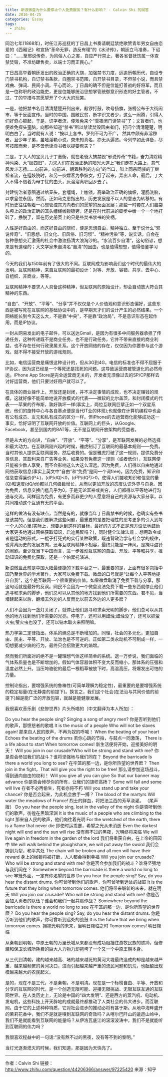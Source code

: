```yaml
---
title: 新浪微盘为什么要停止个人免费服务？有什么影响？ - Calvin Shi 的回答
date: 2016-04-25
categories: Essay
tags:
  - zhihu
---
```


同治七年(1868年)，时任江苏巡抚的丁日昌上书奏请朝廷禁绝歌赞青年男女自由恋爱的《西厢记》和宣扬“革命无罪，造反有理”的《水浒传》，朝廷立马准奏，下诏曰：“......至邪说传奇，为风俗人心之害，自应严行禁止，著各省督抚饬属一体查禁焚毁，不准坊肆售卖，以端士习而正民心。”

丁日昌高举着朝廷发出的政治正确的大旗，加强禁书力度，远逾历朝历代，自设专门禁书机构，自订禁书条款，自圈禁书范围，自开禁书目录，不但禁小说，而且禁戏曲、弹词、民间小调。平心而论，丁日昌的确不但是位能打善战的好将军，而且是一位称职的政治能吏，更是位能够统治思想掌管统御意识形态的好主管者。不过，丁的举措与其愿望开了个大大的玩笑。

一是，他把禁书名目清清楚楚开列出来，敲锣打鼓，吹号扬旗，张榜公布于大街闹市，等于反面宣传。当时的中国，国敝民贫，断字识文者少，这么一闹腾，引得人们好奇心顿起，于是，识字者流，便难免来个“雪夜闭门读禁书”了；文盲者们，也便难免探头歪脑，向那些知道“禁书”所以禁读焚毁因由者们，打问个清清楚楚，明明白白了。当时就有人说：“按以上各书，罗列不可为不广， 然其中颇有非淫秽者。且少年子弟，虽嗜淫艳小说，奈未知真名，亦无从遍览。今列举如此详备，尽可按图而索，是不啻示读淫书者以提要焉夫？”

二是，丁大人的宝贝儿子丁惠衡，就在老爸大搞禁毁“邪说传奇”书籍，奋力清除精神污染、大“破四旧”，力求人们在政治正确的阳光大道上“我们走在大路上，意气风发斗志扬......向前进，向前进，朝着胜利的方向”的当口，叫上同宗同族的丁继祖者流，在逛妓院时，和另一伙嫖客为争妓女，打了起来，弄出人命，最后，丁大人不得不借着为母丁忧的由头，灰溜溜离职回乡去了。

封建统治者意图通过绾笼头，套缰绳，上枷锁，高举政治正确的旗帜，灌肠洗脑，以求皇位永固。然而，正如马克思指出的，历史发展是不以人的意志为转移的。有时历史往往朝着一心想管控其方向者们的愿望的反面发展；那些一时套在人们脑袋头颅上的政治正确的笼头缰绳枷锁镣铐，还是在时代前进的脚步中给一个一个地打碎了，挣脱了，留在历史册页上的只是些焚书禁书的笑柄。

人性是好自由的，而这好自由的旗帜，便是思想自由，精神独立。至于说什么“邪说传奇”、“旧思想、旧文化、旧风俗、旧习惯”、“精神污染”等，说实话，自会在各种思想交汇激荡的社会中激浊扬清大浪淘沙的。“水流百步自清”，这句俗谚，想来是有道理的；大文学家朱自清名“自清”的因由，也是值得想想，值得借鉴学习的。

今天的我们与150年前有了很大的不同。互联网成为影响我们这个时代的最伟大的发明。互联网精神，来自互联网的最初设计：对等、开放、容错、共享、去中心、自组织、非商业，等等。

互联网精神不要求人人具备这种精神，但互联网的原始设计，却会自动放大符合其精神的东西。

“自由”、“开放”、“平等”、“分享”并不仅仅是个人价值观和意识形态偏好，这些东西是被写死在互联网的基础协议中的，是早期天才们的设计产生的必然结果。一个网络能长到今天这么大，不是靠“中央”，不是靠“政治局”，不是意识形态在起作用，而是IP协议。

一封从网易发出的电子邮件，可以送达Gmail，是因为有很多中间服务器承担了传递任务，这种传递既不是商业任务，也不是行政任务，它并不带来直接的商业利益，也不存在任何行政隶属关系。这个开放网络的存在，仅仅因为你要参与这个游戏，就不得不接受开放的游戏规则。

比如，电信运营商是痛恨这种设计的，但从3G到4G，电信的标准也不得不屈服于IP协议，因为这已经是一个等死还是找死的问题。这导致运营商被管道化的必然命运。iPhone App Store是完全运营商无关的，开发者无须像过去的SP/CP那样去讨好运营商，他们只要讨好用户就可以了。

在具体的商业操作上，开放还是封闭，并不决定事情的成败，也不决定赚钱的规模，这就好像不能简单地说开放模式的代表——微软的比尔盖茨，和封闭模式的代表——苹果的乔布斯，孰好孰坏一样(事实上，两位互联网巨擘正如一个双星系统，他们的旋转中心与各自基点便是当代IT业的体现);也就像在计算机编程中也会有公有成员、友元和私有成员的区分一样。但iPhone的去运营商化能够成功这一事实，恰好证明了互联网开放的价值。互联网上的巨头，从Google、Facebook，甚至到国内的BAT等，无不是互联网开放架构的受益者。

但是从大的方向讲，“自由”、“开放”、“平等”、“分享”，是互联网发展的必然选择和最大动力。在互联网刚兴起的时候，雅虎制订了互联网的最基本规则——免费。当时其他人提供互联网服务，然后收费的。但是雅虎打破了这一规则，提供免费分类信息，其盈利来自广告等业务。如果没有免费这一规则（或者低价），互联网便只能被少数人享受，而不会影响这么大这么深远。因为免费，人们得以自由地通过网络获取信息(事实上英文中“自由”和“免费”是同一个词free)。因为免费，知识和信息变得廉价(P↓)，(dP/dQ)<0，(d²P/dQ²)>0，使得人们接收知识和信息的量(Q)和速度(dQ/dt)都以几何级数增长，从而以更加开放的态度认识外界与自身。因为免费，信息交换门槛几乎为0，于是无论富裕或贫穷，人们都得以平等地进行沟通与交流。同样因为免费，有更多而非更少的人愿意将自己的资源与大家分享，以共同推动这个互通有无的平台。

这样的做法有没有缺点，当然是有的，就像当年丁日昌禁书的时候，也确实有些书是该禁的。但是我们要解决这些问题，最重要的是要把理性的思考更多的引入到每一个人的心里(实际上，想要达到这样的目标，最好的方式不正是想方设法地鼓励大家更多地通过网络获取知识，启迪民智吗？)，同时健全法律法规 。想用政令或者是运动的形式，一棍子打死式的实行某种政策，既违背政治学与社会学的规律，也背离历史的发展方向，还与互联网精神不相容，最终只能是一阵风，是掩耳盗铃的闹剧。至少就当下中国而言，进一步推动互联网的自由、开放、平等和共享，推动知识的免费化获取，还是一个帕累托演进。

新浪微盘此前是中国大陆最便捷的下载平台之一，最重要的是，上面有很多包括中国乃至世界的学术著作，大家可以免费下载。微盘的口号就是“让每个人平等地提升自我”，这个是互联网一个很重要的价值。如果微盘取消了免费下载与分享，那这句话就是最好的反讽。网民不会因为一个微盘没法免费下载一些东西就停止他们追寻和求索的脚步，他们总可以从其他的地方找到他们所需要的东西。君不见，当墙建起来以后，翻墙去外边的人反而比以前去外边的人更多麽？

人们不会因为一盏灯关闭了，就停止他们追寻和求索光明的脚步，他们总可以从其他的地方找到他们所需要的光亮。停电了，还可以用蜡烛;蜡烛没了，还可以抓萤火虫;萤火虫也没了，还可以钻木取火来照明嘛。

热力学第二定律指出，体系的熵总是不断增加的。同理，社会的多元化，更加自由、民主、平等、开放、法治也是不可逆的。正如第二类永动机不可制成一样，一切想要减少熵的行为，最终只会招致更大的熵增。

然而我们所面对的绝不是一罐理想气体这样简单的系统。退一万步说，我们面临的气体系质量也是不断增加的。假如气体容器体积不变大反而缩小，那体系的压强和温度必然上升。当压垮骆驼的最后一根稻草被放下时，高温高压，将爆发出可怕的力量。

控制论指出，要增强系统的鲁棒性(可简单理解为稳定性)，最重要的是要增强系统的稳定裕量(在无静差的前提下)。换言之，我们这个社会(在法治与共同价值的前提下)越是能广泛的开放包容，就越是能健康发展。

我很喜欢音乐剧《悲惨世界》片头所唱的（中文翻译为本人所加）：

Do you hear the people sing? Singing a song of angry men?
你是否听到他们的歌声，那愤怒者的歌唱
It is the music of a people Who will not be slaves again! 
那来自人民的歌声，不再为奴的呼喊！
When the beating of your heart Echoes the beating of the drums
若你心跳的节拍，与鼓点一同激荡，
There is a life about to start When tomorrow comes! 
新生活便将开始，迎接美好的明天！
Will you join in our crusade?Who will be strong and stand with me? 
你是否会参加我们的战斗？谁将坚强地与我们同在？
Beyond the barricade Is there a world you long to see? 
在牢笼的那一边，是你所热望的世界麽？
Then join in the fight，That will give you the right to be free! 
那么请参加这场战斗，得到通向自由的权利！
Will you give all you can give So that our banner may advance
你是否会倾尽你的所有，让我们的旗帜高扬？
Some will fall and some will live
存者不必再偷生，死者亦将不朽
Will you stand up and take your chance?
你是否会起来，为此机会放手一搏？
The blood of the martyrs Will water the meadows of France! 
烈士的鲜血，将把法兰西的芳草浇灌。
（尾声版）
Do you hear the people sing, lost in the valley of the night
你是否听到他们的歌声，彷徨在黑暗深渊
It is the music of a people who are climbing to the light
那来自人民的歌声，他们向往着光明
For the wretched of the earth, there is a flame that never die
即使时运乖蹇，希望之光从未消逝
Even the darkest night will end and the sun will rise
没有熬不过的黑夜，光明终将来临
We will live again in freedom in the garden of the lord
我们将重获自由，在上帝的田园中
We will walk behind the ploughshare, we will put away the sword
我们会铸剑为犁，和平共处
The chain will be broken and all men will have their reward
身上的枷锁将被打断，人人都会得到幸福
Will you join our crusade? Who will be strong and stand with me?
你是否会参加我们的战斗？谁将坚强地与我们同在？
Somewhere beyond the barricade is there a world no long to see
牢笼外面，一定有你渴望的世界
Do you hear the people sing? Say, do you hear the distant drums.
你可曾听到他们的歌声，你可曾听到远处的战鼓
It is the future that they bring when tomorrow comes.
他们将带来崭新的未来，就在明天
Will you join our crusade? Who will be strong and stand with me?
你是否会加入勇者的队伍？谁会和我们一起并肩作战？
Somewhere beyond the barricade is there a world no long to see
在牢笼的那一边，是你所热望的世界麽？
Do you hear the people sing? Say, do you hear the distant drums.
你是否听到他们的歌声，你可曾听到远处的战鼓
It is the future that we bring when tomorrow comes.
拥抱光明的未来，当明日降临之时
Tomorrow comes!
明日降临

从秦朝到明朝，中原王朝的万里长城从来都没有成功阻挡住游牧民族的铁蹄，但修建和保卫长城所耗费的巨大人力物力却拖垮了一个又一个中原王朝本身。

从三代到清朝，建的越来越高、堵的越来越死的黄河大堤最终造成的却是越来越严重、越来越频繁的黄河决口，进而引起越来越严重的流民问题和饥荒，也酝酿出规模越来越大的农民起义。

是的，现在不是三代，不是秦朝，不是明清。现在是一个标榜自由、平等、开放和分享的互联网的时代，是一个创造无限可能、迎接无限挑战、无限互联互通的互联网世界。在人类历史上，无论是中国的“四大发明”、还是西方的蒸汽机、电动机、发电机，这些科技上开天辟地的成就最终都推动了人类社会的伟大进步。而互联网，由于它的上述种种特质，它对社会进步的推动必将有甚于斯。从地中海畔盛开的茉莉花香中，我们不是就是嗅到互联网的奇效吗？从喀尔巴阡山的逶迤山岭中，我们不是就能看到互联网的能量吗？从伊洛瓦底江的滚滚波涛中，我们不是就能听到互联网的伟力吗？

我很喜欢程益中的一句话:“没有熬不过的黑夜，没有等不到的黎明。”

当灯光逐渐熄灭的时候，我们知道，那是因为天快亮了。

---------

作者：Calvin Shi
链接：http://www.zhihu.com/question/44206366/answer/97225420
来源：知乎

